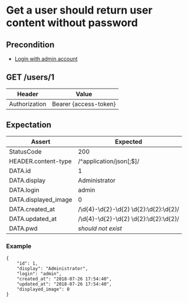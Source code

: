 # Get a user should return user content without password

## Precondition

* [Login with admin account](../common/login-with-admin.md)

## GET /users/1

| Header | Value |
| - | - |
| Authorization | Bearer {access-token} |

## Expectation

| Assert | Expected |
| - | - |
| StatusCode | 200 |
| HEADER.content-type | /^application/json[;$]/ |
| DATA.id | 1 |
| DATA.display | Administrator |
| DATA.login | admin |
| DATA.displayed_image | 0 |
| DATA.created_at | /\d{4}-\d{2}-\d{2} \d{2}:\d{2}:\d{2}/ |
| DATA.updated_at | /\d{4}-\d{2}-\d{2} \d{2}:\d{2}:\d{2}/ |
| DATA.pwd | *should not exist* |

### Example

```
{
    "id": 1,
    "display": "Administrator",
    "login": "admin",
    "created_at": "2018-07-26 17:54:40",
    "updated_at": "2018-07-26 17:54:40",
    "displayed_image": 0
}
```